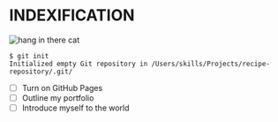 # INDEXIFICATION

![hang in there cat](https://images-na.ssl-images-amazon.com/images/I/91HiqSzRYwL._AC_UL160_SR160,160_.jpg)


```
$ git init
Initialized empty Git repository in /Users/skills/Projects/recipe-repository/.git/
```

- [ ] Turn on GitHub Pages
- [ ] Outline my portfolio
- [ ] Introduce myself to the world
